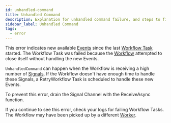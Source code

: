```yaml
---
id: unhandled-command
title: Unhandled Command
description: Explanation for unhandled command failure, and steps to fix it.
sidebar_label: Unhandled Command
tags:
  - error
---
```


This error indicates new available [Events](/references/events) since the last [Workflow Task](/concepts/what-is-a-workflow-task) started.
The Workflow Task was failed because the [Workflow](/concepts/what-is-a-workflow) attempted to close itself without handling the new Events.

`UnhandledCommand` can happen when the Workflow is receiving a high number of [Signals](/concepts/what-is-a-signal).
If the Workflow doesn't have enough time to handle these Signals, a RetryWorkflow Task is scheduled to handle these new Events.

To prevent this error, drain the Signal Channel with the ReceiveAsync function.

If you continue to see this error, check your logs for failing Workflow Tasks.
The Workflow may have been picked up by a different [Worker](/concepts/what-is-a-worker).
